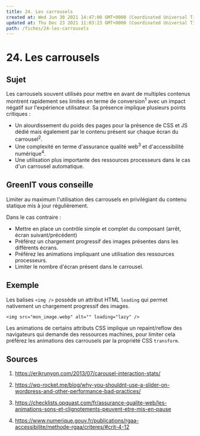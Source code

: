 ```yaml
---
title: 24. Les carrousels
created at: Wed Jun 30 2021 14:47:00 GMT+0000 (Coordinated Universal Time)
updated at: Thu Dec 23 2021 11:03:23 GMT+0000 (Coordinated Universal Time)
path: /fiches/24-les-carrousels
---
```


# 24. Les carrousels

## Sujet

Les carrousels souvent utilisés pour mettre en avant de multiples contenus montrent rapidement ses limites en terme de conversion<sup>1</sup> avec un impact négatif sur l'expérience utilisateur. Sa présence implique plusieurs points critiques :

- Un alourdissement du poids des pages pour la présence de CSS et JS dédié mais également par le contenu présent sur chaque écran du carrousel<sup>2</sup>.
- Une complexité en terme d'assurance qualité web<sup>3</sup> et d'accessibilité numérique<sup>4</sup>.
- Une utilisation plus importante des ressources processeurs dans le cas d'un carrousel automatique.

## GreenIT vous conseille

Limiter au maximum l'utilisation des carrousels en privilégiant du contenu statique mis à jour régulièrement.

Dans le cas contraire :

- Mettre en place un contrôle simple et complet du composant (arrêt, écran suivant/précédent)
- Préférez un chargement progressif des images présentes dans les différents écrans.
- Préférez les animations impliquant une utilisation des ressources processeurs.
- Limiter le nombre d'écran présent dans le carrousel.

## Exemple

Les balises `<img />` possède un attribut HTML `loading` qui permet nativement un chargement progressif des images.

`<img src="mon_image.webp" alt="" loading="lazy" />`

Les animations de certains attributs CSS implique un repaint/reflow des navigateurs qui demande des ressources machines, pour limiter cela préférez les animations des carrousels par la propriété CSS `transform`.

## Sources

1.  <https://erikrunyon.com/2013/07/carousel-interaction-stats/>

2.  <https://wp-rocket.me/blog/why-you-shouldnt-use-a-slider-on-wordpress-and-other-performance-bad-practices/>

3.  <https://checklists.opquast.com/fr/assurance-qualite-web/les-animations-sons-et-clignotements-peuvent-etre-mis-en-pause>

4.  <https://www.numerique.gouv.fr/publications/rgaa-accessibilite/methode-rgaa/criteres/#crit-4-12>
